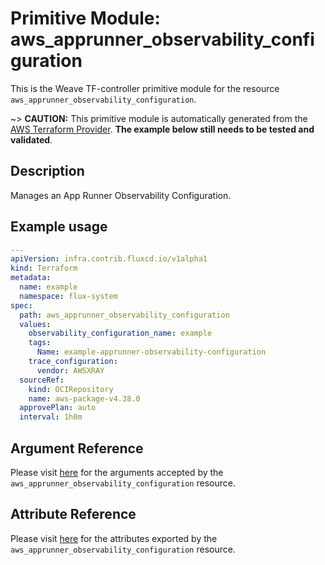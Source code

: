 
# Primitive Module: aws_apprunner_observability_configuration

This is the Weave TF-controller primitive module for the resource `aws_apprunner_observability_configuration`.

~> **CAUTION:** This primitive module is automatically generated from the [AWS Terraform Provider](https://registry.terraform.io/providers/hashicorp/aws/latest/docs/resources/apprunner_observability_configuration). **The example below still needs to be tested and validated**.

## Description

Manages an App Runner Observability Configuration.

## Example usage

```yaml
---
apiVersion: infra.contrib.fluxcd.io/v1alpha1
kind: Terraform
metadata:
  name: example
  namespace: flux-system
spec:
  path: aws_apprunner_observability_configuration
  values:
    observability_configuration_name: example
    tags:
      Name: example-apprunner-observability-configuration
    trace_configuration:
      vendor: AWSXRAY
  sourceRef:
    kind: OCIRepository
    name: aws-package-v4.38.0
  approvePlan: auto
  interval: 1h0m
```

## Argument Reference

Please visit [here](https://registry.terraform.io/providers/hashicorp/aws/latest/docs/resources/apprunner_observability_configuration#argument-reference) for the arguments accepted by the `aws_apprunner_observability_configuration` resource.

## Attribute Reference

Please visit [here](https://registry.terraform.io/providers/hashicorp/aws/latest/docs/resources/apprunner_observability_configuration#attributes-reference) for the attributes exported by the `aws_apprunner_observability_configuration` resource.
